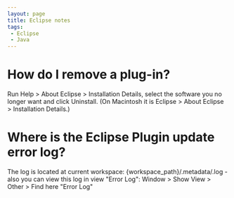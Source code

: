 ```yaml
---
layout: page
title: Eclipse notes
tags: 
 - Eclipse
 - Java
---
```


# How do I remove a plug-in?
Run Help > About Eclipse > Installation Details, select the software you no longer want and click Uninstall. (On Macintosh it is Eclipse > About Eclipse > Installation Details.)

# Where is the Eclipse Plugin update error log?
The log is located at current workspace: {workspace_path}/.metadata/.log - also you can view this log in view "Error Log": Window > Show View > Other > Find here "Error Log"
